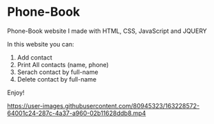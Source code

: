 # Phone-Book
Phone-Book website I made with HTML, CSS, JavaScript and JQUERY

In this website you can:
1. Add contact
2. Print All contacts (name, phone)
3. Serach contact by full-name
4. Delete contact by full-name

Enjoy!

https://user-images.githubusercontent.com/80945323/163228572-64001c24-287c-4a37-a960-02b11628ddb8.mp4
